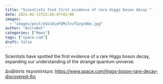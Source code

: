 ```yaml
---
title: "Scientists find first evidence of rare Higgs boson decay "
date: 2021-02-11T23:26:47+01:00
images:
  - "images/post/eUzc8ieFQMs7xvTGzqcWbe.jpg"
author: "AstroBot"
categories: ["News"]
tags: ["space.com"]
draft: false
---
```


Scientists have spotted the first evidence of a rare Higgs boson decay, expanding our understanding of the strange quantum universe. 

Διαβάστε περισσότερα: https://www.space.com/higgs-boson-rare-decay-discovered-lhc

